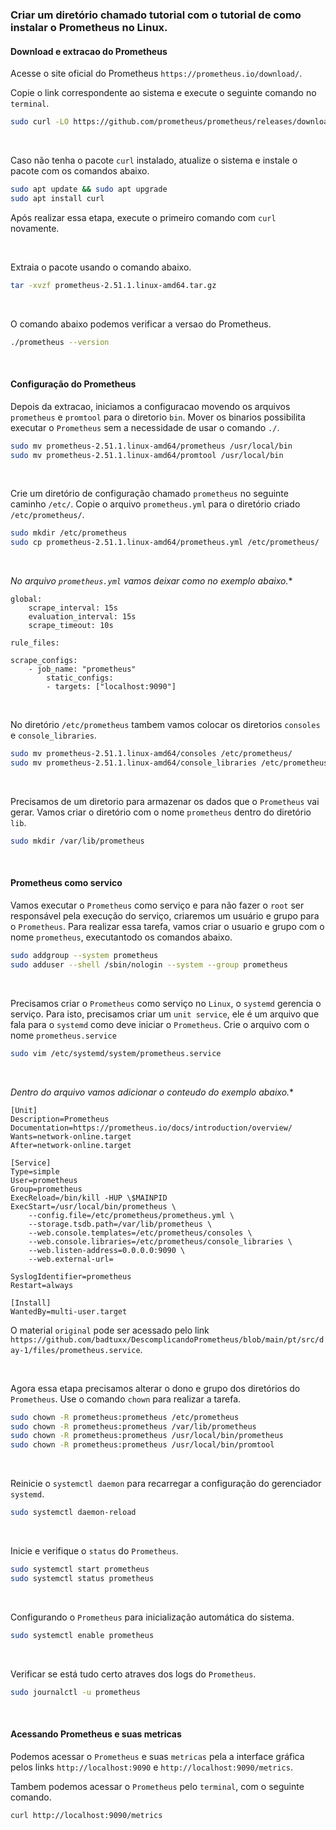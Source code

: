 ### Criar um diretório chamado tutorial com o tutorial de como instalar o Prometheus no Linux.

#### Download e extracao do Prometheus

Acesse o site oficial do Prometheus `https://prometheus.io/download/`.

Copie o link correspondente ao sistema e execute o seguinte comando no `terminal`.

```BASH
sudo curl -LO https://github.com/prometheus/prometheus/releases/download/v2.51.1/prometheus-2.51.1.linux-amd64.tar.gz
```

&nbsp;

Caso não tenha o pacote `curl` instalado, atualize o sistema e instale o pacote com os comandos abaixo.
    
```BASH
sudo apt update && sudo apt upgrade
sudo apt install curl
```

Após realizar essa etapa, execute o primeiro comando com `curl` novamente.

&nbsp;

Extraia o pacote usando o comando abaixo.

```BASH
tar -xvzf prometheus-2.51.1.linux-amd64.tar.gz
```

&nbsp;

O comando abaixo podemos verificar a versao do Prometheus.

```BASH
./prometheus --version
```

&nbsp;
&nbsp;

#### Configuração do Prometheus

Depois da extracao, iniciamos a configuracao movendo os arquivos `prometheus` e `promtool` para o diretorio `bin`.
Mover os binarios possibilita executar o `Prometheus` sem a necessidade de usar o comando `./`.

```BASH
sudo mv prometheus-2.51.1.linux-amd64/prometheus /usr/local/bin
sudo mv prometheus-2.51.1.linux-amd64/promtool /usr/local/bin
```
&nbsp;

Crie um diretório de configuração chamado `prometheus` no seguinte caminho `/etc/`.
Copie o arquivo `prometheus.yml` para o diretório criado `/etc/prometheus/`.

```BASH
sudo mkdir /etc/prometheus
sudo cp prometheus-2.51.1.linux-amd64/prometheus.yml /etc/prometheus/
```

&nbsp;

*_No arquivo `prometheus.yml` vamos deixar como no exemplo abaixo._**

```YML
global:
    scrape_interval: 15s
    evaluation_interval: 15s
    scrape_timeout: 10s

rule_files:

scrape_configs:
    - job_name: "prometheus"
        static_configs: 
        - targets: ["localhost:9090"]
```

&nbsp;

No diretório `/etc/prometheus` tambem vamos colocar os diretorios `consoles` e `console_libraries`.

```BASH
sudo mv prometheus-2.51.1.linux-amd64/consoles /etc/prometheus/
sudo mv prometheus-2.51.1.linux-amd64/console_libraries /etc/prometheus/
```

&nbsp;

Precisamos de um diretorio para armazenar os dados que o `Prometheus` vai gerar.
Vamos criar o diretório com o nome `prometheus` dentro do diretório `lib`.

```BASH
sudo mkdir /var/lib/prometheus
```

&nbsp;
&nbsp;

#### Prometheus como servico

Vamos executar o `Prometheus` como serviço e para não fazer o `root` ser responsável pela execução do serviço, criaremos um usuário e grupo para o `Prometheus`.
Para realizar essa tarefa, vamos criar o usuario e grupo com o nome `prometheus`, executantodo os comandos abaixo.

```BASH
sudo addgroup --system prometheus
sudo adduser --shell /sbin/nologin --system --group prometheus
```

&nbsp;

Precisamos criar o `Prometheus` como serviço no `Linux`, o `systemd` gerencia o serviço.
Para isto, precisamos criar um `unit service`, ele é um arquivo que fala para o `systemd` como deve iniciar o `Prometheus`.
Crie o arquivo com o nome `prometheus.service`
    
```BASH
sudo vim /etc/systemd/system/prometheus.service
```

&nbsp;

*_Dentro do arquivo vamos adicionar o conteudo do exemplo abaixo._**

```
[Unit]
Description=Prometheus
Documentation=https://prometheus.io/docs/introduction/overview/
Wants=network-online.target
After=network-online.target

[Service]
Type=simple
User=prometheus
Group=prometheus
ExecReload=/bin/kill -HUP \$MAINPID
ExecStart=/usr/local/bin/prometheus \
    --config.file=/etc/prometheus/prometheus.yml \
    --storage.tsdb.path=/var/lib/prometheus \
    --web.console.templates=/etc/prometheus/consoles \
    --web.console.libraries=/etc/prometheus/console_libraries \
    --web.listen-address=0.0.0.0:9090 \
    --web.external-url=

SyslogIdentifier=prometheus
Restart=always

[Install]
WantedBy=multi-user.target
```

O material `original` pode ser acessado pelo link `https://github.com/badtuxx/DescomplicandoPrometheus/blob/main/pt/src/day-1/files/prometheus.service`.

&nbsp;

Agora essa etapa precisamos alterar o dono e grupo dos diretórios do `Prometheus`.
Use o comando `chown` para realizar a tarefa.

```BASH
sudo chown -R prometheus:prometheus /etc/prometheus
sudo chown -R prometheus:prometheus /var/lib/prometheus
sudo chown -R prometheus:prometheus /usr/local/bin/prometheus
sudo chown -R prometheus:prometheus /usr/local/bin/promtool
```

&nbsp;

Reinicie o `systemctl daemon` para recarregar a configuração do gerenciador `systemd`.

```BASH
sudo systemctl daemon-reload
```
&nbsp;

Inicie e verifique o `status` do `Prometheus`.

```BASH
sudo systemctl start prometheus
sudo systemctl status prometheus
```

&nbsp;

Configurando o `Prometheus` para inicialização automática do sistema.

```BASH
sudo systemctl enable prometheus
```    

&nbsp;

Verificar se está tudo certo atraves dos logs do `Prometheus`.

```BASH
sudo journalctl -u prometheus
```

&nbsp;
&nbsp;

#### Acessando Prometheus e suas metricas

Podemos acessar o `Prometheus` e suas `metricas` pela a interface gráfica pelos links `http://localhost:9090` e `http://localhost:9090/metrics`.

Tambem podemos acessar o `Prometheus` pelo `terminal`, com o seguinte comando.

```BASH
curl http://localhost:9090/metrics
```